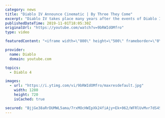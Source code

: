 ```yaml
---
category: news
title: "Diablo IV Announce Cinematic | By Three They Come"
excerpt: "Diablo IV takes place many years after the events of Diablo III, after millions have been slaughtered by the actions of the High Heavens and Burning Hells alike."
publishedDateTime: 2019-11-01T18:05:30Z
originalUrl: "https://youtube.com/watch?v=9bRWIdOMfro"
type: video

featuredContent: "<iframe width=\"800\" height=\"500\" frameborder=\"0\" src=\"https://www.youtube.com/embed/9bRWIdOMfro\" allow=\"accelerometer; autoplay; encrypted-media; gyroscope; picture-in-picture\" allowfullscreen></iframe>"

provider:
  name: Diablo
  domain: youtube.com

topics:
  - Diablo 4

images:
  - url: "https://i.ytimg.com/vi/9bRWIdOMfro/maxresdefault.jpg"
    width: 1280
    height: 720
    isCached: true

secured: "BjjGe38aRrDUMWL5ama/7rxMOcHWIpXk24fiAjy+Ek+062/WFRlUvMvr7dS4S11FaGA9KYPdqlK6wzGWA17l5OKCh2n9WZHf3vo7TDyq3LnkmZHaw9D65S04GmG+6jex8GsyC0uoz70tiP3QZhn52bnswmHZkReIdgXYicC1mFyfDpPz3pQwy1b4Qt7u3gSGiWsj25obK4pIv6jaO4wyTJnTsdYDLKdYDs2Rn3kSSD+6QTzZvxjfSHdyNMP0wMlRJCgne2c3SGRop6Nt+062bpV8EFnnuINQDD++EZN0/lCYQden0CP3cW7zLYD7Wu1leQt+ay/koeexyyPr7A4b2ktF26Yw6toKxyMyKLMRUcgomytSvZ7hE+XW7OjJav5VZVUBRhSoaEkJ5Frvx7foYsggZaaAm8zXuaD5RELYhblhyMuWVjX2GRpkZ2QItDy/;COD+tTZcq+c+rk4LAfznzg=="
---
```


